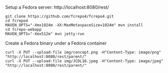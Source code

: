 Setup a Fedora server: http://localhost:8080/rest/

```
git clone https://github.com/fcrepo4/fcrepo4.git
cd fcrepo4
MAVEN_OPTS="-Xmx1024m -XX:MaxMetaspaceSize=1024m" mvn install
cd fcrepo-webapp
MAVEN_OPTS="-Xmx512m" mvn jetty:run

```

Create a Fedora binary under a Fedora container 
```
curl -X PUT --upload-file img/concept.png -H"Content-Type: image/png" "http://localhost:8080/rest/parent/"
curl -X PUT --upload-file img/JCDL16.jpeg -H"Content-Type: image/jpeg" "http://localhost:8080/rest/parent/"
```

